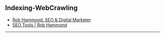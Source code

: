 ## Indexing-WebCrawling
- [Rob Hammond: SEO & Digital Marketer](https://robhammond.co/)
- [SEO Tools | Rob Hammond](https://robhammond.co/tools)
---